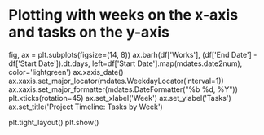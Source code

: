 # Plotting with weeks on the x-axis and tasks on the y-axis
fig, ax = plt.subplots(figsize=(14, 8))
ax.barh(df['Works'], (df['End Date'] - df['Start Date']).dt.days, left=df['Start Date'].map(mdates.date2num), color='lightgreen')
ax.xaxis_date()
ax.xaxis.set_major_locator(mdates.WeekdayLocator(interval=1))
ax.xaxis.set_major_formatter(mdates.DateFormatter("%b %d, %Y"))
plt.xticks(rotation=45)
ax.set_xlabel('Week')
ax.set_ylabel('Tasks')
ax.set_title('Project Timeline: Tasks by Week')

plt.tight_layout()
plt.show()
